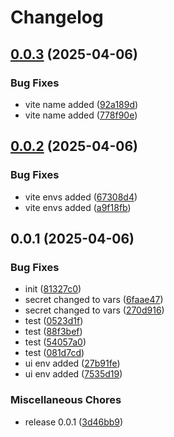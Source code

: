 # Changelog

## [0.0.3](https://github.com/ksv90/keno-game/compare/v0.0.2...v0.0.3) (2025-04-06)


### Bug Fixes

* vite name added ([92a189d](https://github.com/ksv90/keno-game/commit/92a189d1bb72b96f602467e35033f687346736ff))
* vite name added ([778f90e](https://github.com/ksv90/keno-game/commit/778f90e80b4669cf1e4d9721ee2fa7ae5fe1f010))

## [0.0.2](https://github.com/ksv90/keno-game/compare/v0.0.1...v0.0.2) (2025-04-06)


### Bug Fixes

* vite envs added ([67308d4](https://github.com/ksv90/keno-game/commit/67308d4984f3bdb81b87a4343f9d67bfeec560eb))
* vite envs added ([a9f18fb](https://github.com/ksv90/keno-game/commit/a9f18fb2bb2e53dd4a3b7b272e751e6af86c8f61))

## 0.0.1 (2025-04-06)


### Bug Fixes

* init ([81327c0](https://github.com/ksv90/keno-game/commit/81327c0362ecb19a8d4b7ba7adc1a5088b429f7b))
* secret changed to vars ([6faae47](https://github.com/ksv90/keno-game/commit/6faae4789d717b67cfd0b18f4f8596cf9bb17916))
* secret changed to vars ([270d916](https://github.com/ksv90/keno-game/commit/270d916da15b6b4dd2ee7ee2eb9689e01c25b2f6))
* test ([0523d1f](https://github.com/ksv90/keno-game/commit/0523d1f37ffc826b6a580565ae8cb71477c9e3aa))
* test ([88f3bef](https://github.com/ksv90/keno-game/commit/88f3befc1983637b7693ccb69fab77b6f6df4dea))
* test ([54057a0](https://github.com/ksv90/keno-game/commit/54057a07ec9eae90c0453d189520baebd244068c))
* test ([081d7cd](https://github.com/ksv90/keno-game/commit/081d7cda900be05bfd2d69d76cb9e0bb812ab0c5))
* ui env added ([27b91fe](https://github.com/ksv90/keno-game/commit/27b91fea05a0704d7a38a669cdd3f4ac4df267e0))
* ui env added ([7535d19](https://github.com/ksv90/keno-game/commit/7535d1996dee83eadfb6a065f55ccaf6d14df315))


### Miscellaneous Chores

* release 0.0.1 ([3d46bb9](https://github.com/ksv90/keno-game/commit/3d46bb96f98d432b50af567ccfaa2bfc1fef200d))
